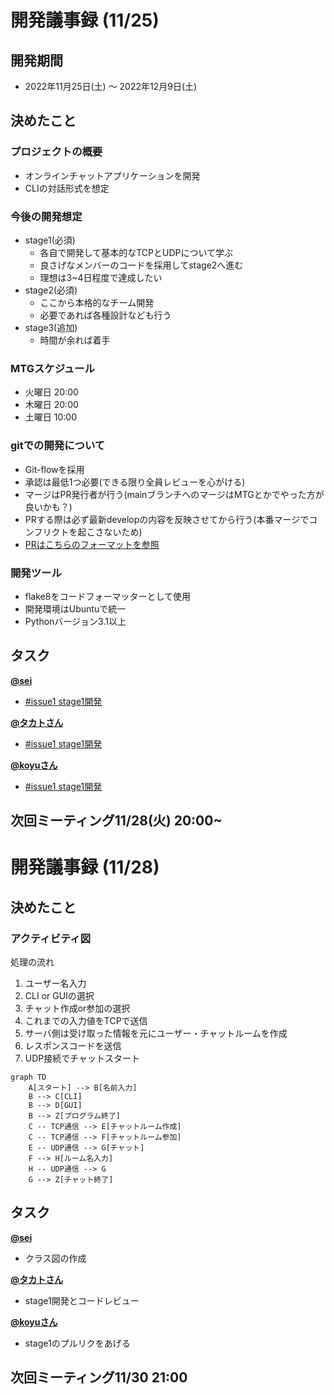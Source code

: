 # 開発議事録 (11/25)

## 開発期間
- 2022年11月25日(土) 〜 2022年12月9日(土)

## 決めたこと
### プロジェクトの概要
- オンラインチャットアプリケーションを開発
- CLIの対話形式を想定

### 今後の開発想定
- stage1(必須)
  - 各自で開発して基本的なTCPとUDPについて学ぶ
  - 良さげなメンバーのコードを採用してstage2へ進む
  - 理想は3~4日程度で達成したい
- stage2(必須)
  - ここから本格的なチーム開発
  - 必要であれば各種設計なども行う
- stage3(追加)
  - 時間が余れば着手

### MTGスケジュール
- 火曜日 20:00
- 木曜日 20:00
- 土曜日 10:00

### gitでの開発について
- Git-flowを採用
- 承認は最低1つ必要(できる限り全員レビューを心がける)
- マージはPR発行者が行う(mainブランチへのマージはMTGとかでやった方が良いかも？)
- PRする際は必ず最新developの内容を反映させてから行う(本番マージでコンフリクトを起こさないため)
- [PRはこちらのフォーマットを参照](https://github.com/recursion-team-v/team-v-devlog/blob/main/github_tutorial.md)


### 開発ツール
- flake8をコードフォーマッターとして使用
- 開発環境はUbuntuで統一
- Pythonバージョン3.1以上


## タスク
**[@sei](https://github.com/takatokawazu)**
- [#issue1 stage1開発](https://github.com/Recursion-GroupB-Backend/Online-Chat-Messenger/issues/1)

**[@タカトさん](https://github.com/takatokawazu)**
- [#issue1 stage1開発](https://github.com/Recursion-GroupB-Backend/Online-Chat-Messenger/issues/1)

**[@koyuさん](https://github.com/takatokawazu)**
- [#issue1 stage1開発](https://github.com/Recursion-GroupB-Backend/Online-Chat-Messenger/issues/1)

## 次回ミーティング11/28(火) 20:00~


# 開発議事録 (11/28)

## 決めたこと
### アクティビティ図
処理の流れ<br>
1. ユーザー名入力
2. CLI or GUIの選択
3. チャット作成or参加の選択
4. これまでの入力値をTCPで送信
5. サーバ側は受け取った情報を元にユーザー・チャットルームを作成
6. レスポンスコードを送信
7. UDP接続でチャットスタート

```mermaid
graph TD
    A[スタート] --> B[名前入力]
    B --> C[CLI]
    B --> D[GUI]
    B --> Z[プログラム終了]
    C -- TCP通信 --> E[チャットルーム作成]
    C -- TCP通信 --> F[チャットルーム参加]
    E -- UDP通信 --> G[チャット]
    F --> H[ルーム名入力]
    H -- UDP通信 --> G
    G --> Z[チャット終了]
```

## タスク
**[@sei](https://github.com/takatokawazu)**
- クラス図の作成

**[@タカトさん](https://github.com/takatokawazu)**
- stage1開発とコードレビュー

**[@koyuさん](https://github.com/takatokawazu)**
- stage1のプルリクをあげる

## 次回ミーティング11/30 21:00
